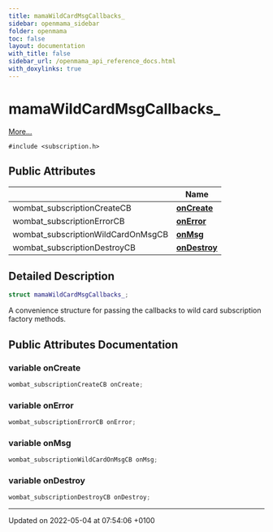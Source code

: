 ```yaml
---
title: mamaWildCardMsgCallbacks_
sidebar: openmama_sidebar
folder: openmama
toc: false
layout: documentation
with_title: false
sidebar_url: /openmama_api_reference_docs.html
with_doxylinks: true
---
```


# mamaWildCardMsgCallbacks_



 [More...](#detailed-description)


`#include <subscription.h>`

## Public Attributes

|                | Name           |
| -------------- | -------------- |
| wombat_subscriptionCreateCB | **[onCreate](structmamaWildCardMsgCallbacks__.html#variable-oncreate)**  |
| wombat_subscriptionErrorCB | **[onError](structmamaWildCardMsgCallbacks__.html#variable-onerror)**  |
| wombat_subscriptionWildCardOnMsgCB | **[onMsg](structmamaWildCardMsgCallbacks__.html#variable-onmsg)**  |
| wombat_subscriptionDestroyCB | **[onDestroy](structmamaWildCardMsgCallbacks__.html#variable-ondestroy)**  |

## Detailed Description

```cpp
struct mamaWildCardMsgCallbacks_;
```


A convenience structure for passing the callbacks to wild card subscription factory methods. 

## Public Attributes Documentation

### variable onCreate

```cpp
wombat_subscriptionCreateCB onCreate;
```


### variable onError

```cpp
wombat_subscriptionErrorCB onError;
```


### variable onMsg

```cpp
wombat_subscriptionWildCardOnMsgCB onMsg;
```


### variable onDestroy

```cpp
wombat_subscriptionDestroyCB onDestroy;
```


-------------------------------

Updated on 2022-05-04 at 07:54:06 +0100